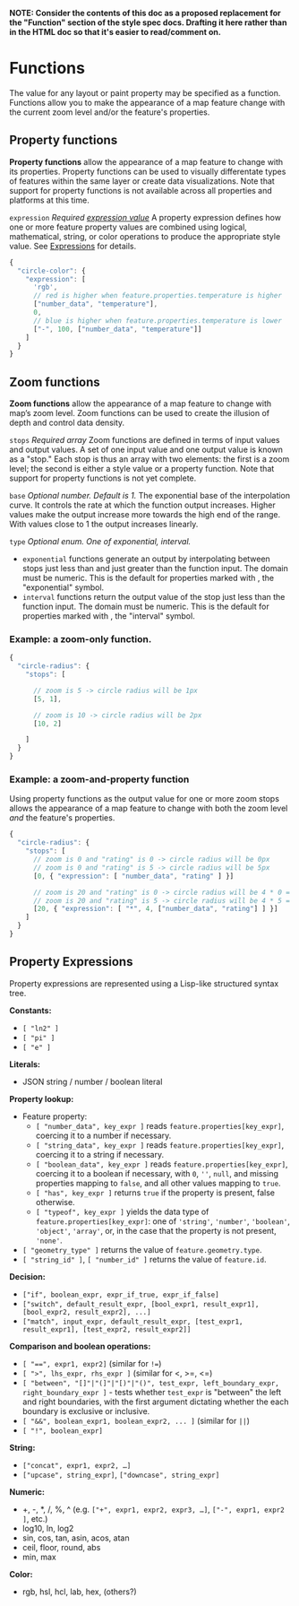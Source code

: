 **NOTE: Consider the contents of this doc as a proposed replacement for the "Function" section of the style spec docs.  Drafting it here rather than in the HTML doc so that it's easier to read/comment on.**

# Functions

The value for any layout or paint property may be specified as a function. Functions allow you to make the appearance of a map feature change with the current zoom level and/or the feature's properties.

## Property functions

<p><strong>Property functions</strong> allow the appearance of a map feature to change with its properties. Property functions can be used to visually differentate types of features within the same layer or create data visualizations. Note that support for property functions is not available across all properties and platforms at this time.</p>

`expression`
_Required [expression value](#Expressions)_
A property expression defines how one or more feature property values are combined using logical, mathematical, string, or color operations to produce the appropriate style value.  See [Expressions](#Expressions) for details.

```js
{
  "circle-color": {
    "expression": [
      'rgb',
      // red is higher when feature.properties.temperature is higher
      ["number_data", "temperature"],
      0,
      // blue is higher when feature.properties.temperature is lower
      ["-", 100, ["number_data", "temperature"]]
    ]
  }
}
```


## Zoom functions

**Zoom functions** allow the appearance of a map feature to change with map’s zoom level. Zoom functions can be used to create the illusion of depth and control data density.

`stops`
_Required array_
Zoom functions are defined in terms of input values and output values. A set of one input value and one output value is known as a "stop."  Each stop is thus an array with two elements: the first is a zoom level; the second is either a style value or a property function.  Note that support for property functions is not yet complete.

`base`
_Optional number. Default is 1._
The exponential base of the interpolation curve. It controls the rate at which the function output increases. Higher values make the output increase more towards the high end of the range. With values close to 1 the output increases linearly.

`type`
_Optional enum. One of exponential, interval._
 - `exponential` functions generate an output by interpolating between stops just less than and just greater than the function input. The domain must be numeric. This is the default for properties marked with , the "exponential" symbol.
 - `interval` functions return the output value of the stop just less than the function input. The domain must be numeric. This is the default for properties marked with , the "interval" symbol.


### Example: a zoom-only function.

```js
{
  "circle-radius": {
    "stops": [

      // zoom is 5 -> circle radius will be 1px
      [5, 1],

      // zoom is 10 -> circle radius will be 2px
      [10, 2]

    ]
  }
}
```

### Example: a zoom-and-property function

Using property functions as the output value for one or more zoom stops allows 
the appearance of a map feature to change with both the zoom level _and_ the
feature's properties.

```js
{
  "circle-radius": {
    "stops": [
      // zoom is 0 and "rating" is 0 -> circle radius will be 0px
      // zoom is 0 and "rating" is 5 -> circle radius will be 5px
      [0, { "expression": [ "number_data", "rating" ] }]

      // zoom is 20 and "rating" is 0 -> circle radius will be 4 * 0 = 0px
      // zoom is 20 and "rating" is 5 -> circle radius will be 4 * 5 = 20px
      [20, { "expression": [ "*", 4, ["number_data", "rating"] ] }]
    ]
  }
}
```


## Property Expressions

Property expressions are represented using a Lisp-like structured syntax tree.

**Constants:**
- `[ "ln2" ]`
- `[ "pi" ]`
- `[ "e" ]`

**Literals:**
- JSON string / number / boolean literal

**Property lookup:**
- Feature property:
  - `[ "number_data", key_expr ]` reads `feature.properties[key_expr]`, coercing it to a number if necessary.
  - `[ "string_data", key_expr ]` reads `feature.properties[key_expr]`, coercing it to a string if necessary.
  - `[ "boolean_data", key_expr ]` reads `feature.properties[key_expr]`, coercing it to a boolean if necessary, with `0`, `''`, `null`, and missing properties mapping to `false`, and all other values mapping to `true`.
  - `[ "has", key_expr ]` returns `true` if the property is present, false otherwise.
  - `[ "typeof", key_expr ]` yields the data type of `feature.properties[key_expr]`: one of `'string'`, `'number'`, `'boolean'`, `'object'`, `'array'`, or, in the case that the property is not present, `'none'`.
- `[ "geometry_type" ]` returns the value of `feature.geometry.type`.
- `[ "string_id" ]`, `[ "number_id" ]` returns the value of `feature.id`.

**Decision:**
- `["if", boolean_expr, expr_if_true, expr_if_false]` 
- `["switch", default_result_expr, [bool_expr1, result_expr1], [bool_expr2, result_expr2], ...]`
- `["match", input_expr, default_result_expr, [test_expr1, result_expr1], [test_expr2, result_expr2]]`

**Comparison and boolean operations:**
- `[ "==", expr1, expr2]` (similar for `!=`)
- `[ ">", lhs_expr, rhs_expr ]` (similar for <, >=, <=)
- `[ "between", "[]"|"(]"|"[)"|"()", test_expr, left_boundary_expr, right_boundary_expr ]` - tests whether `test_expr` is "between" the left and right boundaries, with the first argument dictating whether the each boundary is exclusive or inclusive.
- `[ "&&", boolean_expr1, boolean_expr2, ... ]` (similar for `||`)
- `[ "!", boolean_expr]`

**String:**
- `["concat", expr1, expr2, …]`
- `["upcase", string_expr]`, `["downcase", string_expr]`

**Numeric:**
- +, -, \*, /, %, ^ (e.g. `["+", expr1, expr2, expr3, …]`, `["-", expr1, expr2 ]`, etc.)
- log10, ln, log2
- sin, cos, tan, asin, acos, atan
- ceil, floor, round, abs
- min, max

**Color:**
- rgb, hsl, hcl, lab, hex, (others?)

